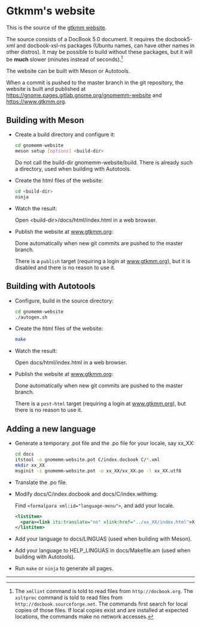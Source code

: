 # Gtkmm's website

This is the source of the [gtkmm website](https://www.gtkmm.org).

The source consists of a DocBook 5.0 document.
It requires the docbook5-xml and docbook-xsl-ns packages (Ubuntu names,
can have other names in other distros). It may be possible to build without
these packages, but it will be __much__ slower (minutes instead of seconds).[^1]

The website can be built with Meson or Autotools.

When a commit is pushed to the master branch in the git repository, the website
is built and published at https://gnome.pages.gitlab.gnome.org/gnomemm-website
and https://www.gtkmm.org.

## Building with Meson

- Create a build directory and configure it:
  ```sh
  cd gnomemm-website
  meson setup [options] <build-dir>
  ```
  Do not call the build-dir gnomemm-website/build. There is already such a
  directory, used when building with Autotools.

- Create the html files of the website:
  ```sh
  cd <build-dir>
  ninja
  ```

- Watch the result:

  Open \<build-dir>/docs/html/index.html in a web browser.

- Publish the website at www.gtkmm.org:

  Done automatically when new git commits are pushed to the master branch.

  There is a `publish` target (requiring a login at www.gtkmm.org),
  but it is disabled and there is no reason to use it.

## Building with Autotools

- Configure, build in the source directory:
  ```sh
  cd gnomemm-website
  ./autogen.sh
  ```

- Create the html files of the website:
  ```sh
  make
  ```

- Watch the result:

  Open docs/html/index.html in a web browser.

- Publish the website at www.gtkmm.org:

  Done automatically when new git commits are pushed to the master branch.

  There is a `post-html` target (requiring a login at www.gtkmm.org),
  but there is no reason to use it.

## Adding a new language

- Generate a temporary .pot file and the .po file for your locale, say xx_XX:
  ```sh
  cd docs
  itstool -o gnomemm-website.pot C/index.docbook C/*.xml
  mkdir xx_XX
  msginit -i gnomemm-website.pot -o xx_XX/xx_XX.po -l xx_XX.utf8
  ```

- Translate the .po file.

- Modify docs/C/index.docbook and docs/C/index.withimg:

  Find `<formalpara xml:id="language-menu">`, and add your locale.
  ```xml
  <listitem>
    <para><link its:translate="no" xlink:href="../xx_XX/index.html">Xxxx</link></para>
  </listitem>
  ```

- Add your language to docs/LINGUAS (used when building with Meson).

- Add your language to HELP_LINGUAS in docs/Makefile.am (used when building with Autotools).

- Run `make` or `ninja` to generate all pages.

--------------------
<!-- footnote -->
[^1]: The `xmllint` command is told to read files from `http://docbook.org`.
The `xsltproc` command is told to read files from `http://docbook.sourceforge.net`.
The commands first search for local copies of those files. If local copies exist
and are installed at expected locations, the commands make no network accesses.

